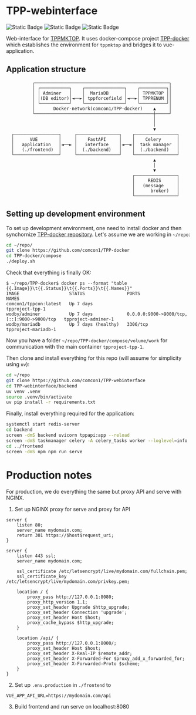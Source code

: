 # TPP-webinterface

![Static Badge](https://img.shields.io/badge/Powered_by-Celery-blue?logo=celery)
![Static Badge](https://img.shields.io/badge/Powered_by-FastApi-009485?logo=fastapi)
![Static Badge](https://img.shields.io/badge/Powered_by-vue_2.7.x-blue?logo=vue.js)


Web-interface for [TPPMKTOP](https://github.com/comcon1/TopologyPreProcessor). It uses docker-compose project [TPP-docker](https://github.com/comcon1/TPP-docker) which establishes the environment for `tppmktop` and bridges it to vue-application.

## Application structure
                                                         
```                                                                     
          ┌───────────────────────────────────────────────────┐      
          │ ┌───────────┐    ┌───────────────┐    ┌──────────┐│      
          │ │ Adminer   │    │  MariaDB      │    │ TPPMKTOP ││      
          │ │(DB editor)│◄──►│ tppforcefield │◄──►│ TPPRENUM ││      
          │ └───────────┘    └───────────────┘    └──────────┘│      
          │       Docker-network(comcon1/TPP-docker)    ▲     │      
          └─────────────────────────────────────────────┼─────┘      
                                                        │            
                                                        │            
                                                        ▼            
  ┌─────────────────┐     ┌────────────────┐    ┌────────────────┐   
  │      VUE        │     │    FastAPI     │    │    Celery      │   
  │   application   │◄──► │   interface    │◄──►│  task manager  │   
  │   (./frontend)  │     │  (./backend)   │    │  (./backend)   │   
  └─────────────────┘     └────────────────┘    └────────────────┘   
                                                        ▲            
                                                        │            
                                                        ▼            
                                                ┌────────────────┐   
                                                │     REDIS      │   
                                                │   (message     │   
                                                │      broker)   │   
                                                └────────────────┘   
```

## Setting up development environment

To set up development environment, one need to install docker and then synchornize [TPP-docker repository](https://github.com/comcon1/TPP-docker). Let's assume we are working in `~/repo`:

```bash
cd ~/repo/
git clone https://github.com/comcon1/TPP-docker
cd TPP-docker/compose
./deploy.sh
```

Check that everything is finally OK:

```
$ ~/repo/TPP-docker$ docker ps --format "table {{.Image}}\t{{.Status}}\t{{.Ports}}\t{{.Names}}"
IMAGE                   STATUS                PORTS                                         NAMES
comcon1/tppcon:latest   Up 7 days                                                           tpproject-tpp-1
wodby/adminer           Up 7 days             0.0.0.0:9000->9000/tcp, [::]:9000->9000/tcp   tpproject-adminer-1
wodby/mariadb           Up 7 days (healthy)   3306/tcp                                      tpproject-mariadb-1
```

Now you have a folder `~/repo/TPP-docker/compose/volume/work` for communication with the main container `tpproject-tpp-1`.

Then clone and install everything for this repo (will assume for simplicity using `uv`):
```bash
cd ~/repo
git clone https://github.com/comcon1/TPP-webinterface
cd TPP-webinterface/backend
uv venv .venv
source .venv/bin/activate
uv pip install -r requirements.txt
```

Finally, install everything required for the application:
```bash
systemctl start redis-server
cd backend
screen -dmS backend uvicorn tppapi:app --reload
screen -dmS taskmanager celery -A celery_tasks worker --loglevel=info
cd ../frontend
screen -dmS npm npm run serve
```

# Production notes

For production, we do everything the same but proxy API and serve with NGINX.

1. Set up NGINX proxy for serve and proxy for API
```
server {
    listen 80;
    server_name mydomain.com;
    return 301 https://$host$request_uri;
}

server {
    listen 443 ssl;
    server_name mydomain.com;

    ssl_certificate /etc/letsencrypt/live/mydomain.com/fullchain.pem;
    ssl_certificate_key /etc/letsencrypt/live/mydomain.com/privkey.pem;

    location / {
        proxy_pass http://127.0.0.1:8080;
        proxy_http_version 1.1;
        proxy_set_header Upgrade $http_upgrade;
        proxy_set_header Connection 'upgrade';
        proxy_set_header Host $host;
        proxy_cache_bypass $http_upgrade;
    }

    location /api/ {
        proxy_pass http://127.0.0.1:8000/;
        proxy_set_header Host $host;
        proxy_set_header X-Real-IP $remote_addr;
        proxy_set_header X-Forwarded-For $proxy_add_x_forwarded_for;
        proxy_set_header X-Forwarded-Proto $scheme;
    }
}

```
2. Set up `.env.production` in `./frontend` to
```
VUE_APP_API_URL=https://mydomain.com/api
```
3. Build frontend and run serve on localhost:8080
